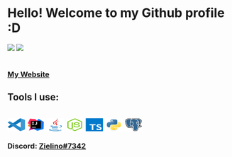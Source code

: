 # Hello! Welcome to my Github profile :D

<div>
  <img src="https://github-readme-stats.vercel.app/api?username=Zielin0&show_icons=true&theme=radical&text_color=EEE&icon_color=ff0d8e&bg_color=00000000&border_color=000000AA" height="175">
  <img src="https://github-readme-stats.vercel.app/api/top-langs/?username=Zielin0&theme=radical&layout=compact&bg_color=00000000&text_color=EEE&border_color=000000AA"  height="175">
</div>

<br />

<a href="https://www.zielinus.xyz"><h3>My Website</h3></a>

<h2>Tools I use:</h2>

<br />

<div style="display: inline-block">
  <a href="https://code.visualstudio.com/" style="text-decoration: none">
    <img align="center" height="30" width="40" src="https://github.com/devicons/devicon/raw/master/icons/vscode/vscode-original.svg" />
  </a>
  <a href="https://www.jetbrains.com/idea/" style="text-decoration: none">
    <img align="center" height="30" width="40" src="https://github.com/devicons/devicon/raw/master/icons/intellij/intellij-original.svg" />
  </a>
  <a href="https://www.java.com/en/" style="text-decoration: none">
    <img align="center" height="30" width="40" src="https://github.com/devicons/devicon/raw/master/icons/java/java-original.svg" />
  </a>
  <a href="https://nodejs.org/en/" style="text-decoration: none">
    <img align="center" height="30" width="40" src="https://github.com/devicons/devicon/raw/master/icons/nodejs/nodejs-original.svg" />
  </a>
  <a href="https://www.typescriptlang.org/" style="text-decoration: none">
    <img align="center" height="30" width="40" src="https://github.com/devicons/devicon/raw/master/icons/typescript/typescript-original.svg" />
  </a>
  <a href="https://www.python.org/" style="text-decoration: none">
    <img align="center" height="30" width="40" src="https://github.com/devicons/devicon/raw/master/icons/python/python-original.svg" />
  </a>
  <a href="https://www.postgresql.org/" style="text-decoration: none">
    <img align="center" height="30" width="40" src="https://github.com/devicons/devicon/raw/master/icons/postgresql/postgresql-original.svg" />
  </a>
</div>

<br />

<h3>Discord: <a href="https://discord.com/users/691735699350749273">Zielino#7342</a></h3>